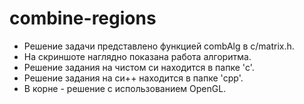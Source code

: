# combine-regions
- Решение задачи представлено функцией combAlg в c/matrix.h.
- На скриншоте наглядно показана работа алгоритма. 
- Решение задания на чистом си находится в папке 'c'.
- Решение задания на си++ находится в папке 'cpp'.
- В корне - решение с использованием OpenGL.
